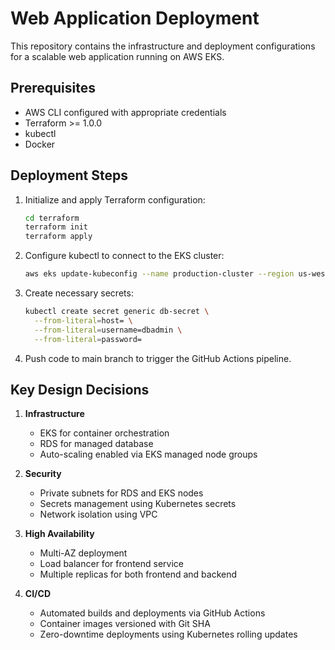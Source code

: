 # Web Application Deployment

This repository contains the infrastructure and deployment configurations for a scalable web application running on AWS EKS.

## Prerequisites

- AWS CLI configured with appropriate credentials
- Terraform >= 1.0.0
- kubectl
- Docker

## Deployment Steps

1. Initialize and apply Terraform configuration:
   ```bash
   cd terraform
   terraform init
   terraform apply
   ```

2. Configure kubectl to connect to the EKS cluster:
   ```bash
   aws eks update-kubeconfig --name production-cluster --region us-west-2
   ```

3. Create necessary secrets:
   ```bash
   kubectl create secret generic db-secret \
     --from-literal=host= \
     --from-literal=username=dbadmin \
     --from-literal=password=
   ```

4. Push code to main branch to trigger the GitHub Actions pipeline.

## Key Design Decisions

1. **Infrastructure**
   - EKS for container orchestration
   - RDS for managed database
   - Auto-scaling enabled via EKS managed node groups

2. **Security**
   - Private subnets for RDS and EKS nodes
   - Secrets management using Kubernetes secrets
   - Network isolation using VPC

3. **High Availability**
   - Multi-AZ deployment
   - Load balancer for frontend service
   - Multiple replicas for both frontend and backend

4. **CI/CD**
   - Automated builds and deployments via GitHub Actions
   - Container images versioned with Git SHA
   - Zero-downtime deployments using Kubernetes rolling updates